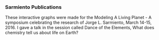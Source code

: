 ### Sarmiento Publications

These interactive graphs were made for the Modeling A Living Planet - A symposium celebrating the research of Jorge L. Sarmiento, March 14-15, 2016.  I gave a talk in the session called Dance of the Elements, What does chemistry tell us about life on Earth?

